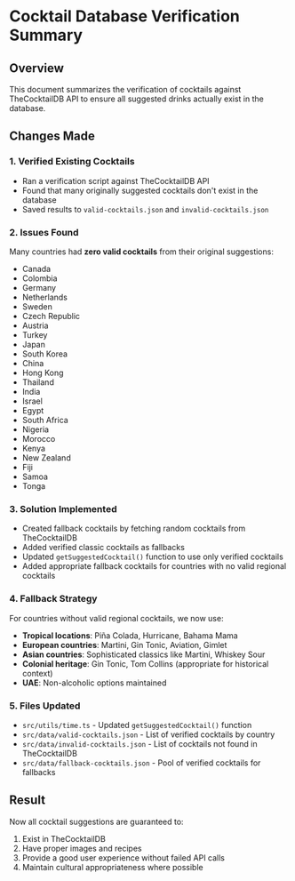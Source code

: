 # Cocktail Database Verification Summary

## Overview
This document summarizes the verification of cocktails against TheCocktailDB API to ensure all suggested drinks actually exist in the database.

## Changes Made

### 1. Verified Existing Cocktails
- Ran a verification script against TheCocktailDB API
- Found that many originally suggested cocktails don't exist in the database
- Saved results to `valid-cocktails.json` and `invalid-cocktails.json`

### 2. Issues Found
Many countries had **zero valid cocktails** from their original suggestions:
- Canada
- Colombia
- Germany
- Netherlands
- Sweden
- Czech Republic
- Austria
- Turkey
- Japan
- South Korea
- China
- Hong Kong
- Thailand
- India
- Israel
- Egypt
- South Africa
- Nigeria
- Morocco
- Kenya
- New Zealand
- Fiji
- Samoa
- Tonga

### 3. Solution Implemented
- Created fallback cocktails by fetching random cocktails from TheCocktailDB
- Added verified classic cocktails as fallbacks
- Updated `getSuggestedCocktail()` function to use only verified cocktails
- Added appropriate fallback cocktails for countries with no valid regional cocktails

### 4. Fallback Strategy
For countries without valid regional cocktails, we now use:
- **Tropical locations**: Piña Colada, Hurricane, Bahama Mama
- **European countries**: Martini, Gin Tonic, Aviation, Gimlet
- **Asian countries**: Sophisticated classics like Martini, Whiskey Sour
- **Colonial heritage**: Gin Tonic, Tom Collins (appropriate for historical context)
- **UAE**: Non-alcoholic options maintained

### 5. Files Updated
- `src/utils/time.ts` - Updated `getSuggestedCocktail()` function
- `src/data/valid-cocktails.json` - List of verified cocktails by country
- `src/data/invalid-cocktails.json` - List of cocktails not found in TheCocktailDB
- `src/data/fallback-cocktails.json` - Pool of verified cocktails for fallbacks

## Result
Now all cocktail suggestions are guaranteed to:
1. Exist in TheCocktailDB
2. Have proper images and recipes
3. Provide a good user experience without failed API calls
4. Maintain cultural appropriateness where possible
